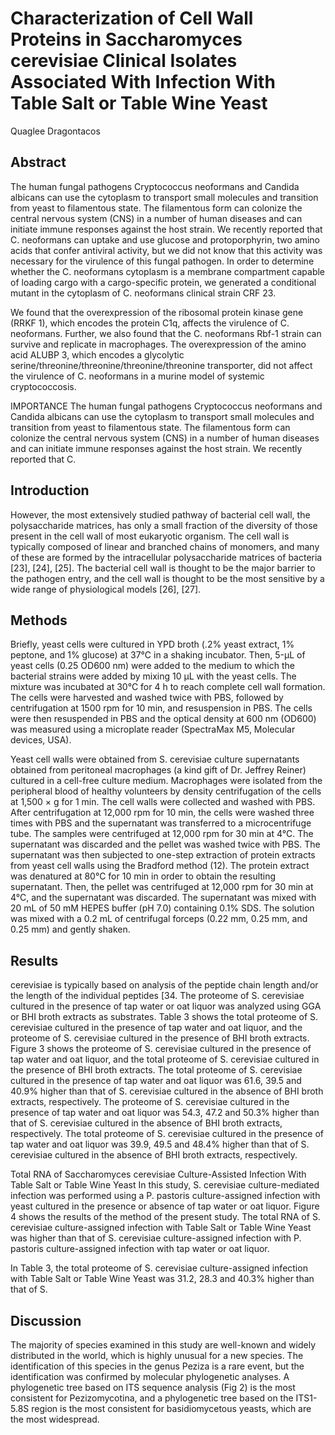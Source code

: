 # Characterization of Cell Wall Proteins in Saccharomyces cerevisiae Clinical Isolates Associated With Infection With Table Salt or Table Wine Yeast
Quaglee Dragontacos


## Abstract
The human fungal pathogens Cryptococcus neoformans and Candida albicans can use the cytoplasm to transport small molecules and transition from yeast to filamentous state. The filamentous form can colonize the central nervous system (CNS) in a number of human diseases and can initiate immune responses against the host strain. We recently reported that C. neoformans can uptake and use glucose and protoporphyrin, two amino acids that confer antiviral activity, but we did not know that this activity was necessary for the virulence of this fungal pathogen. In order to determine whether the C. neoformans cytoplasm is a membrane compartment capable of loading cargo with a cargo-specific protein, we generated a conditional mutant in the cytoplasm of C. neoformans clinical strain CRF 23.

We found that the overexpression of the ribosomal protein kinase gene (RRKF 1), which encodes the protein C1q, affects the virulence of C. neoformans. Further, we also found that the C. neoformans Rbf-1 strain can survive and replicate in macrophages. The overexpression of the amino acid ALUBP 3, which encodes a glycolytic serine/threonine/threonine/threonine/threonine transporter, did not affect the virulence of C. neoformans in a murine model of systemic cryptococcosis.

IMPORTANCE The human fungal pathogens Cryptococcus neoformans and Candida albicans can use the cytoplasm to transport small molecules and transition from yeast to filamentous state. The filamentous form can colonize the central nervous system (CNS) in a number of human diseases and can initiate immune responses against the host strain. We recently reported that C.


## Introduction
However, the most extensively studied pathway of bacterial cell wall, the polysaccharide matrices, has only a small fraction of the diversity of those present in the cell wall of most eukaryotic organism. The cell wall is typically composed of linear and branched chains of monomers, and many of these are formed by the intracellular polysaccharide matrices of bacteria [23], [24], [25]. The bacterial cell wall is thought to be the major barrier to the pathogen entry, and the cell wall is thought to be the most sensitive by a wide range of physiological models [26], [27].


## Methods
Briefly, yeast cells were cultured in YPD broth (.2% yeast extract, 1% peptone, and 1% glucose) at 37°C in a shaking incubator. Then, 5-µL of yeast cells (0.25 OD600 nm) were added to the medium to which the bacterial strains were added by mixing 10 µL with the yeast cells. The mixture was incubated at 30°C for 4 h to reach complete cell wall formation. The cells were harvested and washed twice with PBS, followed by centrifugation at 1500 rpm for 10 min, and resuspension in PBS. The cells were then resuspended in PBS and the optical density at 600 nm (OD600) was measured using a microplate reader (SpectraMax M5, Molecular devices, USA).

Yeast cell walls were obtained from S. cerevisiae culture supernatants obtained from peritoneal macrophages (a kind gift of Dr. Jeffrey Reiner) cultured in a cell-free culture medium. Macrophages were isolated from the peripheral blood of healthy volunteers by density centrifugation of the cells at 1,500 × g for 1 min. The cell walls were collected and washed with PBS. After centrifugation at 12,000 rpm for 10 min, the cells were washed three times with PBS and the supernatant was transferred to a microcentrifuge tube. The samples were centrifuged at 12,000 rpm for 30 min at 4°C. The supernatant was discarded and the pellet was washed twice with PBS. The supernatant was then subjected to one-step extraction of protein extracts from yeast cell walls using the Bradford method (12). The protein extract was denatured at 80°C for 10 min in order to obtain the resulting supernatant. Then, the pellet was centrifuged at 12,000 rpm for 30 min at 4°C, and the supernatant was discarded. The supernatant was mixed with 20 mL of 50 mM HEPES buffer (pH 7.0) containing 0.1% SDS. The solution was mixed with a 0.2 mL of centrifugal forceps (0.22 mm, 0.25 mm, and 0.25 mm) and gently shaken.


## Results
cerevisiae is typically based on analysis of the peptide chain length and/or the length of the individual peptides [34. The proteome of S. cerevisiae cultured in the presence of tap water or oat liquor was analyzed using GGA or BHI broth extracts as substrates. Table 3 shows the total proteome of S. cerevisiae cultured in the presence of tap water and oat liquor, and the proteome of S. cerevisiae cultured in the presence of BHI broth extracts. Figure 3 shows the proteome of S. cerevisiae cultured in the presence of tap water and oat liquor, and the total proteome of S. cerevisiae cultured in the presence of BHI broth extracts. The total proteome of S. cerevisiae cultured in the presence of tap water and oat liquor was 61.6, 39.5 and 40.9% higher than that of S. cerevisiae cultured in the absence of BHI broth extracts, respectively. The proteome of S. cerevisiae cultured in the presence of tap water and oat liquor was 54.3, 47.2 and 50.3% higher than that of S. cerevisiae cultured in the absence of BHI broth extracts, respectively. The total proteome of S. cerevisiae cultured in the presence of tap water and oat liquor was 39.9, 49.5 and 48.4% higher than that of S. cerevisiae cultured in the absence of BHI broth extracts, respectively.

Total RNA of Saccharomyces cerevisiae Culture-Assisted Infection With Table Salt or Table Wine Yeast
In this study, S. cerevisiae culture-mediated infection was performed using a P. pastoris culture-assigned infection with yeast cultured in the presence or absence of tap water or oat liquor. Figure 4 shows the results of the method of the present study. The total RNA of S. cerevisiae culture-assigned infection with Table Salt or Table Wine Yeast was higher than that of S. cerevisiae culture-assigned infection with P. pastoris culture-assigned infection with tap water or oat liquor.

In Table 3, the total proteome of S. cerevisiae culture-assigned infection with Table Salt or Table Wine Yeast was 31.2, 28.3 and 40.3% higher than that of S.


## Discussion
The majority of species examined in this study are well-known and widely distributed in the world, which is highly unusual for a new species. The identification of this species in the genus Peziza is a rare event, but the identification was confirmed by molecular phylogenetic analyses. A phylogenetic tree based on ITS sequence analysis (Fig 2) is the most consistent for Pezizomycotina, and a phylogenetic tree based on the ITS1-5.8S region is the most consistent for basidiomycetous yeasts, which are the most widespread.
